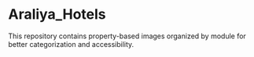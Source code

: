 # Araliya_Hotels
This repository contains property-based images organized by module for better categorization and accessibility.

